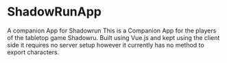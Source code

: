 # ShadowRunApp
A companion App for Shadowrun
This is a Companion App for the players of the tabletop game Shadowru. Built using Vue.js and 
kept using the client side it requires no server setup however it currently has no method to export characters.
